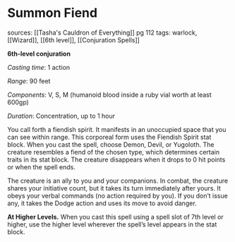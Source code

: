 # Summon Fiend
sources: [[Tasha's Cauldron of Everything]] pg 112
tags: warlock, [[Wizard]], [[6th level]], [[Conjuration Spells]]

**6th-level conjuration**

*Casting time*: 1 action

*Range*: 90 feet

*Components*: V, S, M (humanoid blood inside a ruby vial worth at least 600gp)

*Duration*: Concentration, up to 1 hour

You call forth a fiendish spirit. It manifests in an unoccupied space that you can see within range. This corporeal form uses the Fiendish Spirit stat block. When you cast the spell, choose Demon, Devil, or Yugoloth. The creature resembles a fiend of the chosen type, which determines certain traits in its stat block. The creature disappears when it drops to 0 hit points or when the spell ends.

The creature is an ally to you and your companions. In combat, the creature shares your initiative count, but it takes its turn immediately after yours. It obeys your verbal commands (no action required by you). If you don’t issue any, it takes the Dodge action and uses its move to avoid danger.

**At Higher Levels.** When you cast this spell using a spell slot of 7th level or higher, use the higher level wherever the spell’s level appears in the stat block.
